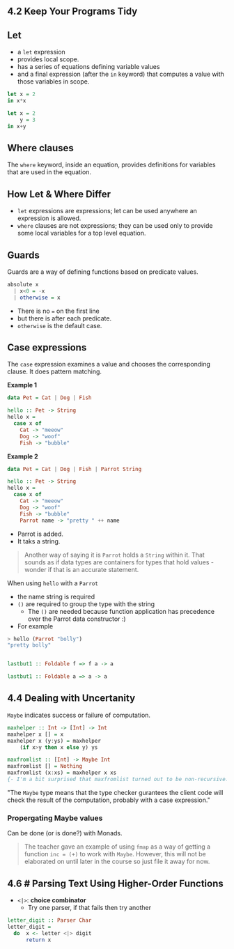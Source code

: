 ## 4.2 Keep Your Programs Tidy

## Let
- a `let` expression 
- provides local scope. 
- has a series of equations defining variable values
- and a final expression (after the `in` keyword) that computes a value with those variables in scope.

```haskell
let x = 2
in x*x
```

```haskell
let x = 2
    y = 3
in x+y
```

## Where clauses

The `where` keyword, inside an equation, provides definitions for variables that are used in the equation.

## How Let & Where Differ

- `let` expressions are expressions; let can be used anywhere an expression is allowed.
- `where` clauses are not expressions; they can be used only to provide some local variables for a top level equation.


## Guards

Guards are a way of defining functions based on predicate values.

```haskell
absolute x
  | x<0 = -x
  | otherwise = x
```

- There is no `=` on the first line
- but there is after each predicate.
- `otherwise` is the default case.

## Case expressions

The `case` expression examines a value and chooses the corresponding clause. It does pattern matching.

**Example 1**
```haskell
data Pet = Cat | Dog | Fish

hello :: Pet -> String
hello x = 
  case x of
    Cat -> "meeow"
    Dog -> "woof"
    Fish -> "bubble"
```

**Example 2**
```haskell
data Pet = Cat | Dog | Fish | Parrot String

hello :: Pet -> String
hello x = 
  case x of
    Cat -> "meeow"
    Dog -> "woof"
    Fish -> "bubble"
    Parrot name -> "pretty " ++ name
```

- Parrot is added.
- It taks a string.

> Another way of saying it is `Parrot` holds a `String` within it. That sounds as if data types are containers for types that hold values - wonder if that is an accurate statement.

When using `hello` with a `Parrot` 
- the name string is required
- `()` are required to group the type with the string
	- The `()` are needed because function application has precedence over the Parrot data constructor :)
- For example

```haskell
> hello (Parrot "bolly")
"pretty bolly"
```


```haskell

lastbut1 :: Foldable f => f a -> a

lastbut1 :: Foldable a => a -> a

```

## 4.4 Dealing with Uncertanity

`Maybe` indicates success or failure of computation.

```haskell
maxhelper :: Int -> [Int] -> Int
maxhelper x [] = x
maxhelper x (y:ys) = maxhelper 
	(if x>y then x else y) ys

maxfromlist :: [Int] -> Maybe Int
maxfromlist [] = Nothing
maxfromlist (x:xs) = maxhelper x xs
{- I'm a bit surprised that maxfromlist turned out to be non-recursive. It is because it uses maxhelper wil will return the greatest value. I would never write it that way so I'll chalk that up to this just being a fucky example. -}
```

"The `Maybe` type means that the type checker gurantees the client code will check the result of the computation, probably with a case expression."

### Propergating Maybe values

Can be done (or is done?) with Monads.

> The teacher gave an example of using `fmap` as a way of getting a function `inc = (+)` to work with `Maybe`. However, this will not be elaborated on until later in the course so just file it away for now.


## 4.6 # Parsing Text Using Higher-Order Functions

- `<|>`: **choice combinator**
	- Try one parser, if that fails then try another

```haskell
letter_digit :: Parser Char
letter_digit =
  do  x <- letter <|> digit
      return x
```



